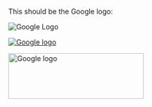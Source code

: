 This should be the Google logo:

![Google Logo](https://www.google.com/images/branding/googlelogo/1x/googlelogo_color_272x92dp.png)

[![Google logo](https://www.google.com/images/branding/googlelogo/1x/googlelogo_color_272x92dp.png)](https://www.google.com/images/branding/googlelogo/1x/googlelogo_color_272x92dp.png)

<img width='272' height='92' class='#foo' alt='Google logo' src='https://www.google.com/images/branding/googlelogo/1x/googlelogo_color_272x92dp.png' />
